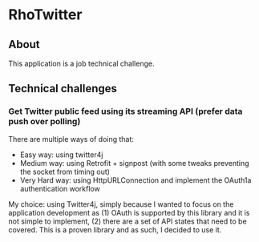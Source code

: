 # RhoTwitter

## About

This application is a job technical challenge. 

## Technical challenges

### Get Twitter public feed using its streaming API (prefer data push over polling)

There are multiple ways of doing that:

* Easy way: using twitter4j
* Medium way: using Retrofit + signpost (with some tweaks preventing the socket from timing out)
* Very Hard way: using HttpURLConnection and implement the OAuth1a authentication workflow

My choice: using Twitter4j, simply because I wanted to focus on the application development as (1) OAuth is supported by this library and it is not simple to implement, (2) there are a set of API states that need to be covered. This is a proven library and as such, I decided to use it.


